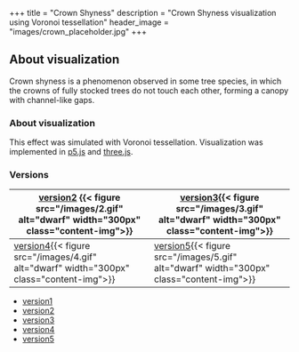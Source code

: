 +++
title = "Crown Shyness"
description = "Crown Shyness visualization using Voronoi tessellation"
header_image = "images/crown_placeholder.jpg"
+++

<!--more-->


## About visualization

Crown shyness is a phenomenon observed in some tree species, in which the crowns of fully stocked trees do not touch each other, forming a canopy with channel-like gaps.

### About visualization


This effect was simulated with Voronoi tessellation. Visualization was implemented in [p5.js](https://p5js.org/) and [three.js](https://threejs.org/).




### Versions


| [version2](https://metaviz-code.netlify.app/src/crown-shyness/2.html) {{< figure src="/images/2.gif" alt="dwarf" width="300px" class="content-img">}} |  [version3](https://metaviz-code.netlify.app/src/crown-shyness/5.html){{< figure src="/images/3.gif" alt="dwarf" width="300px" class="content-img">}}  |
|---|---|
| [version4](https://metaviz-code.netlify.app/src/crown-shyness/6.html){{< figure src="/images/4.gif" alt="dwarf" width="300px" class="content-img">}} | [version5](https://metaviz-code.netlify.app/src/crown-shyness/7/index.html){{< figure src="/images/5.gif" alt="dwarf" width="300px" class="content-img">}} |





- [version1](https://metaviz-code.netlify.app/src/crown-shyness/1.html)
- [version2](https://metaviz-code.netlify.app/src/crown-shyness/2.html)
- [version3](https://metaviz-code.netlify.app/src/crown-shyness/5.html)
- [version4](https://metaviz-code.netlify.app/src/crown-shyness/6.html)
- [version5](https://metaviz-code.netlify.app/src/crown-shyness/7/index.html)



